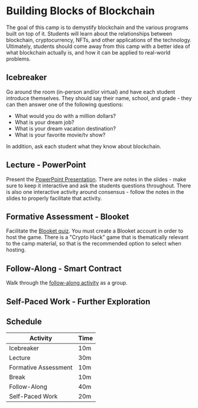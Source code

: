# Building Blocks of Blockchain
The goal of this camp is to demystify blockchain and the various programs built on top of it. Students will learn about the relationships between blockchain, cryptocurrency, NFTs, and other applications of the technology. Ultimately, students should come away from this camp with a better idea of what blockchain actually is, and how it can be applied to real-world problems.

## Icebreaker
Go around the room (in-person and/or virtual) and have each student introduce themselves. They should say their name, school, and grade - they can then answer one of the following questions:

- What would you do with a million dollars?
- What is your dream job?
- What is your dream vacation destination?
- What is your favorite movie/tv show?

In addition, ask each student what they know about blockchain.

## Lecture - PowerPoint
Present the [PowerPoint Presentation](Blockchain.pptx). There are notes in the slides - make sure to keep it interactive and ask the students questions throughout. There is also one interactive activity around consensus - follow the notes in the slides to properly facilitate that activity.

## Formative Assessment - Blooket
Facilitate the [Blooket quiz](). You must create a Blooket account in order to host the game. There is a "Crypto Hack" game that is thematically relevant to the camp material, so that is the recommended option to select when hosting.

## Follow-Along - Smart Contract
Walk through the [follow-along activity](FollowAlong.md) as a group.

## Self-Paced Work - Further Exploration


## Schedule

| Activity | Time |
|-|-|
| Icebreaker | 10m |
| Lecture | 30m |
| Formative Assessment | 10m |
| Break | 10m |
| Follow-Along | 40m |
| Self-Paced Work | 20m |